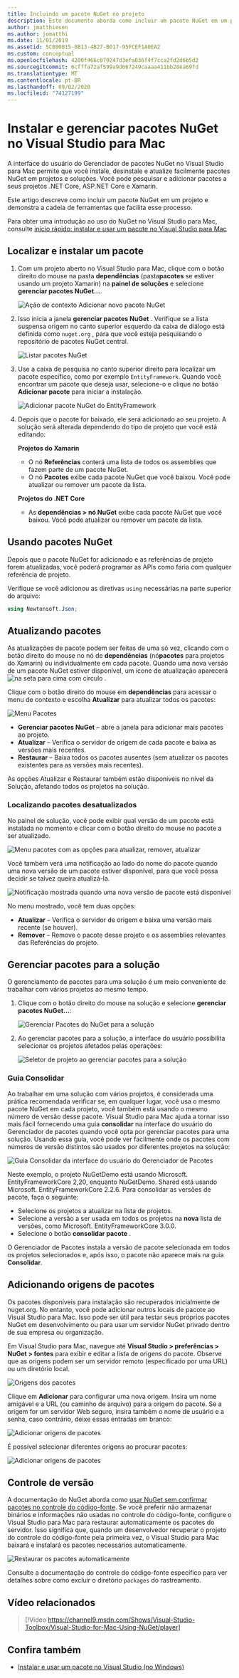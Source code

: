 ```yaml
---
title: Incluindo um pacote NuGet no projeto
description: Este documento aborda como incluir um pacote NuGet em um projeto usando Visual Studio para Mac. Ele explica a descoberta e download de um pacote, apresentando também os recursos de integração do IDE.
author: jmatthiesen
ms.author: jomatthi
ms.date: 11/01/2019
ms.assetid: 5C800815-0B13-4B27-B017-95FCEF1A0EA2
ms.custom: conceptual
ms.openlocfilehash: 4200f466c079247d3efa036f4f7cca2fd2d6b5d2
ms.sourcegitcommit: 6cfffa72af599a9d667249caaaa411bb28ea69fd
ms.translationtype: MT
ms.contentlocale: pt-BR
ms.lasthandoff: 09/02/2020
ms.locfileid: "74127199"
---
```

# <a name="install-and-manage-nuget-packages-in-visual-studio-for-mac"></a>Instalar e gerenciar pacotes NuGet no Visual Studio para Mac

A interface do usuário do Gerenciador de pacotes NuGet no Visual Studio para Mac permite que você instale, desinstale e atualize facilmente pacotes NuGet em projetos e soluções. Você pode pesquisar e adicionar pacotes a seus projetos .NET Core, ASP.NET Core e Xamarin.

Este artigo descreve como incluir um pacote NuGet em um projeto e demonstra a cadeia de ferramentas que facilita esse processo.

Para obter uma introdução ao uso do NuGet no Visual Studio para Mac, consulte [início rápido: instalar e usar um pacote no Visual Studio para Mac](/nuget/quickstart/install-and-use-a-package-in-visual-studio-mac)

## <a name="find-and-install-a-package"></a>Localizar e instalar um pacote

1. Com um projeto aberto no Visual Studio para Mac, clique com o botão direito do mouse na pasta **dependências** (pasta**pacotes** se estiver usando um projeto Xamarin) na **painel de soluções** e selecione **gerenciar pacotes NuGet...**.

    ![Ação de contexto Adicionar novo pacote NuGet](media/nuget-walkthrough-packages-menu.png)

2. Isso inicia a janela **gerenciar pacotes NuGet** . Verifique se a lista suspensa origem no canto superior esquerdo da caixa de diálogo está definida como `nuget.org` , para que você esteja pesquisando o repositório de pacotes NuGet central.

    ![Listar pacotes NuGet](media/nuget-walkthrough-add-packages1.png)

3. Use a caixa de pesquisa no canto superior direito para localizar um pacote específico, como por exemplo `EntityFramework`. Quando você encontrar um pacote que deseja usar, selecione-o e clique no botão **Adicionar pacote** para iniciar a instalação.

    ![Adicionar pacote NuGet do EntityFramework](media/nuget-walkthrough-add-packages2.png)

4. Depois que o pacote for baixado, ele será adicionado ao seu projeto. A solução será alterada dependendo do tipo de projeto que você está editando:

    **Projetos do Xamarin**
    * O nó **Referências** conterá uma lista de todos os assemblies que fazem parte de um pacote NuGet.
    * O nó **Pacotes** exibe cada pacote NuGet que você baixou. Você pode atualizar ou remover um pacote da lista.
    
    **Projetos do .NET Core**

    * As **dependências > nó NuGet** exibe cada pacote NuGet que você baixou. Você pode atualizar ou remover um pacote da lista.

## <a name="using-nuget-packages"></a>Usando pacotes NuGet

Depois que o pacote NuGet for adicionado e as referências de projeto forem atualizadas, você poderá programar as APIs como faria com qualquer referência de projeto.

Verifique se você adicionou as diretivas `using` necessárias na parte superior do arquivo:

```csharp
using Newtonsoft.Json;
```

<a name="Package_Updates" class="injected"></a>

## <a name="updating-packages"></a>Atualizando pacotes

As atualizações de pacote podem ser feitas de uma só vez, clicando com o botão direito do mouse no nó de **dependências** (nó**pacotes** para projetos do Xamarin) ou individualmente em cada pacote. Quando uma nova versão de um pacote NuGet estiver disponível, um ícone de atualização aparecerá ![ na seta para cima com círculo ](media/nuget-walkthrough-update-icon.png) .

Clique com o botão direito do mouse em **dependências** para acessar o menu de contexto e escolha **Atualizar** para atualizar todos os pacotes:

![Menu Pacotes](media/nuget-walkthrough-packages-menu-update.png)

* **Gerenciar pacotes NuGet** – abre a janela para adicionar mais pacotes ao projeto.
* **Atualizar** – Verifica o servidor de origem de cada pacote e baixa as versões mais recentes.
* **Restaurar** – Baixa todos os pacotes ausentes (sem atualizar os pacotes existentes para as versões mais recentes).

As opções Atualizar e Restaurar também estão disponíveis no nível da Solução, afetando todos os projetos na solução.

### <a name="locating-outdated-packages"></a>Localizando pacotes desatualizados
No painel de solução, você pode exibir qual versão de um pacote está instalada no momento e clicar com o botão direito do mouse no pacote a ser atualizado.

![Menu pacotes com as opções para atualizar, remover, atualizar](media/nuget-walkthrough-PackageMenu.png)

Você também verá uma notificação ao lado do nome do pacote quando uma nova versão de um pacote estiver disponível, para que você possa decidir se talvez queira atualizá-la.

![Notificação mostrada quando uma nova versão de pacote está disponível](media/nuget-walkthrough-package-update-available.png)

No menu mostrado, você tem duas opções:

* **Atualizar** – Verifica o servidor de origem e baixa uma versão mais recente (se houver).
* **Remover** – Remove o pacote desse projeto e os assemblies relevantes das Referências do projeto.

## <a name="manage-packages-for-the-solution"></a>Gerenciar pacotes para a solução

O gerenciamento de pacotes para uma solução é um meio conveniente de trabalhar com vários projetos ao mesmo tempo.

1. Clique com o botão direito do mouse na solução e selecione **gerenciar pacotes NuGet...**:

    ![Gerenciar Pacotes do NuGet para a solução](media/nuget-walkthrough-manage-packages-solution.png)

1. Ao gerenciar pacotes para a solução, a interface do usuário possibilita selecionar os projetos afetados pelas operações:

    ![Seletor de projeto ao gerenciar pacotes para a solução](media/nuget-walkthrough-add-to-projects.png)

### <a name="consolidate-tab"></a>Guia Consolidar

Ao trabalhar em uma solução com vários projetos, é considerada uma prática recomendada verificar se, em qualquer lugar, você usa o mesmo pacote NuGet em cada projeto, você também está usando o mesmo número de versão desse pacote. Visual Studio para Mac ajuda a tornar isso mais fácil fornecendo uma guia **consolidar** na interface do usuário do Gerenciador de pacotes quando você opta por gerenciar pacotes para uma solução. Usando essa guia, você pode ver facilmente onde os pacotes com números de versão distintos são usados por diferentes projetos na solução:

![Guia Consolidar da interface do usuário do Gerenciador de Pacotes](media/nuget-walkthrough-consolidate-tab.png)

Neste exemplo, o projeto NuGetDemo está usando Microsoft. EntityFrameworkCore 2,20, enquanto NuGetDemo. Shared está usando Microsoft. EntityFrameworkCore 2.2.6. Para consolidar as versões de pacote, faça o seguinte:

- Selecione os projetos a atualizar na lista de projetos.
- Selecione a versão a ser usada em todos os projetos na **nova** lista de versões, como Microsoft. EntityFrameworkCore 3.0.0.
- Selecione o botão **consolidar pacote** .

O Gerenciador de Pacotes instala a versão de pacote selecionada em todos os projetos selecionados e, após isso, o pacote não aparece mais na guia **Consolidar**.

## <a name="adding-package-sources"></a>Adicionando origens de pacotes

Os pacotes disponíveis para instalação são recuperados inicialmente de nuget.org. No entanto, você pode adicionar outros locais de pacote ao Visual Studio para Mac. Isso pode ser útil para testar seus próprios pacotes NuGet em desenvolvimento ou para usar um servidor NuGet privado dentro de sua empresa ou organização.

Em Visual Studio para Mac, navegue até **Visual Studio > preferências > NuGet > fontes** para exibir e editar a lista de origens do pacote. Observe que as origens podem ser um servidor remoto (especificado por uma URL) ou um diretório local.

![Origens dos pacotes](media/nuget-walkthrough-PackageSource.png)

Clique em **Adicionar** para configurar uma nova origem. Insira um nome amigável e a URL (ou caminho de arquivo) para a origem do pacote. Se a origem for um servidor Web seguro, insira também o nome de usuário e a senha, caso contrário, deixe essas entradas em branco:

![Adicionar origens de pacotes](media/nuget-walkthrough-PackageSource2.png)

É possível selecionar diferentes origens ao procurar pacotes:

![Adicionar origens de pacotes](media/nuget-walkthrough-PackageSource3.png)

## <a name="version-control"></a>Controle de versão

A documentação do NuGet aborda como [usar NuGet sem confirmar pacotes no controle do código-fonte](/nuget/consume-packages/packages-and-source-control). Se você preferir não armazenar binários e informações não usadas no controle do código-fonte, configure o Visual Studio para Mac para restaurar automaticamente os pacotes do servidor. Isso significa que, quando um desenvolvedor recuperar o projeto do controle do código-fonte pela primeira vez, o Visual Studio para Mac baixará e instalará os pacotes necessários automaticamente.

![Restaurar os pacotes automaticamente](media/nuget-walkthrough-AutoRestore.png)

Consulte a documentação do controle do código-fonte específico para ver detalhes sobre como excluir o diretório `packages` do rastreamento.

## <a name="related-video"></a>Vídeo relacionados

> [!Video https://channel9.msdn.com/Shows/Visual-Studio-Toolbox/Visual-Studio-for-Mac-Using-NuGet/player]

## <a name="see-also"></a>Confira também

* [Instalar e usar um pacote no Visual Studio (no Windows)](/nuget/quickstart/install-and-use-a-package-in-visual-studio)
